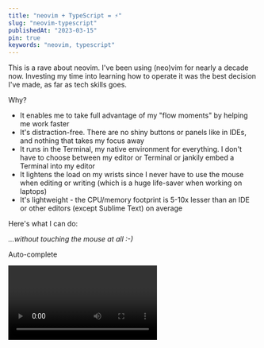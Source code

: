 ```yaml
---
title: "neovim + TypeScript = ⚡️"
slug: "neovim-typescript"
publishedAt: "2023-03-15"
pin: true
keywords: "neovim, typescript"
---
```


This is a rave about neovim. I've been using (neo)vim for nearly a decade now.
Investing my time into learning how to operate it was the best decision I've
made, as far as tech skills goes.

<H2A id="why">Why?</H2A>

- It enables me to take full advantage of my "flow moments" by helping me work
faster
- It's distraction-free. There are no shiny buttons or panels like in IDEs,
and nothing that takes my focus away
- It runs in the Terminal, my native environment for everything. I don't
have to choose between my editor or Terminal or jankily embed a Terminal
into my editor
- It lightens the load on my wrists since I never have to use the mouse when
editing or writing (which is a huge life-saver when working on laptops)
- It's lightweight - the CPU/memory footprint is 5-10x lesser than an IDE or
other editors (except Sublime Text) on average

<H2A id="what-i-can-do">Here's what I can do:</H2A>

*...without touching the mouse at all :-)*

<H3A id="autocomplete">Auto-complete</H3A>

<Video link="https://res.cloudinary.com/dh3yuijgy/video/upload/v1682870021/raychen.io/autocomplete_b8fbvz.mp4" startAt={5} />

`CTRL + N` lets me to cycle through completions, with a small window displaying
type information and docstrings.

<H3A id="navigate-quickly">Navigate quickly</H3A>

<Video link="https://res.cloudinary.com/dh3yuijgy/video/upload/v1682879800/raychen.io/navigation_fwflvf.mp4" startAt={4} />

I can open up a project tree with `<leader>;` (powered by
[NERDTree](https://github.com/preservim/nerdtree)),
and do a filename fuzzy-search using `<leader>t`
(powered by [fzf.vim](https://github.com/junegunn/fzf.vim)).

<H3A id="fuzzy-search-all">Fuzzy-search all files in directory</H3A>

<Video link="https://res.cloudinary.com/dh3yuijgy/video/upload/v1682879802/raychen.io/search_q2p9lz.mp4" startAt={3} />

`<leader>s` brings up a [ripgrep](https://github.com/BurntSushi/ripgrep) window
for fuzzy-searching text across the entire directory.

<H3A id="browse-to-type-sig">Browse to type signatures</H3A>

<Video link="https://res.cloudinary.com/dh3yuijgy/video/upload/v1682879792/raychen.io/goto-definition_tuiexo.mp4" startAt={3} />

`SHIFT + K` gives me a popup with the type signature and docstring. It's a
general function for displaying information about the current symbol. It can
use the LSP or even `man` pages, so I can `SHIFT + K` almost anything to
bring up its documentation when available.

Browsing to the full type definition (`.d.ts`) is triggered by `gd` keybind,
which calls the `jumpDefinition` function of
[coc.nvim](https://github.com/neoclide/coc.nvim).

<H3A id="autofix">Autofix</H3A>

<Video link="https://res.cloudinary.com/dh3yuijgy/video/upload/v1682879796/raychen.io/autofix_zgjnlf.mp4" startAt={3} />

`<leader>i` sorts and organize imports. It calls the LSP's (`tsserver` in this
case) `organizeImport` function via
[coc.nvim](https://github.com/neoclide/coc.nvim).

`<leader>f` formats the file using the same method via a configured formatter
on the LSP (I'm using [Prettier](https://prettier.io/)).

<H2A id="my-setup">My set-up</H2A>

- [NERDTree](https://github.com/preservim/nerdtree) for directory navigation
- [coc.nvim](https://github.com/neoclide/coc.nvim) as an extension host for
language servers
- [neoclide/coc-tsserver](https://github.com/neoclide/coc-tsserver) on top of
`coc.nvim` for TypeScript
- [fzf.vim](https://github.com/junegunn/fzf.vim) for fuzzy search (filename
and contents) powered by [ripgrep](https://github.com/half0wl/nvim/blob/master/init.vim#L108)

You can find all of my neovim config [here](https://github.com/half0wl/dotfiles/tree/master/nvim).

<H2A id="try-it-out">Like what you see?</H2A>

Give (neo)vim a whirl! Once you get past the learning curve and start building
muscle memory, you'll wonder why you didn't start using it earlier.
